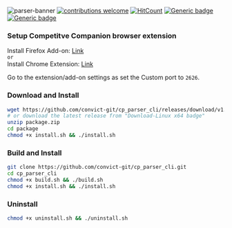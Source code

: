 ![parser-banner](https://user-images.githubusercontent.com/34399448/104093635-b8ea8b80-52b1-11eb-880c-9226b60fc83f.jpg)
[![contributions welcome](https://img.shields.io/badge/contributions-welcome-brightgreen.svg?style=flat)](https://github.com/convict-git/cp_parser_cli/issues) [![HitCount](http://hits.dwyl.com/convict-git/cp_parser_cli.svg)](http://hits.dwyl.com/convict-git/cp_parser_cli)
[![Generic badge](https://img.shields.io/badge/Made%20Out%20of-Frustation-black.svg)](https://www.youtube.com/watch?v=otiMil1kt1Y)
[![Generic badge](https://img.shields.io/badge/Download-Linux%20x64-blue.svg)](https://github.com/convict-git/cp_parser_cli/releases/download/v1.0.1/package.zip)

### Setup Competitve Companion browser extension

Install Firefox Add-on: [Link](https://addons.mozilla.org/en-US/firefox/addon/competitive-companion/) \
`or` \
Install Chrome Extension: [Link](https://chrome.google.com/webstore/detail/competitive-companion/cjnmckjndlpiamhfimnnjmnckgghkjbl)

Go to the extension/add-on settings as set the Custom port to `2626`.

### Download and Install

```bash
wget https://github.com/convict-git/cp_parser_cli/releases/download/v1.0.1/package.zip
# or download the latest release from "Download-Linux x64 badge"
unzip package.zip
cd package
chmod +x install.sh && ./install.sh
```

### Build and Install

```bash
git clone https://github.com/convict-git/cp_parser_cli.git
cd cp_parser_cli
chmod +x build.sh && ./build.sh
chmod +x install.sh && ./install.sh
```

### Uninstall
```bash
chmod +x uninstall.sh && ./uninstall.sh
```
